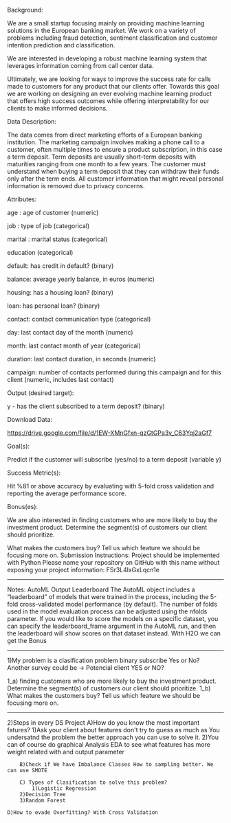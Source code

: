 Background:

We are a small startup focusing mainly on providing machine learning solutions in the European banking market. We work on a variety of problems including fraud detection, sentiment classification and customer intention prediction and classification.

We are interested in developing a robust machine learning system that leverages information coming from call center data.

Ultimately, we are looking for ways to improve the success rate for calls made to customers for any product that our clients offer. Towards this goal we are working on designing an ever evolving machine learning product that offers high success outcomes while offering interpretability for our clients to make informed decisions.

Data Description:

The data comes from direct marketing efforts of a European banking institution. The marketing campaign involves making a phone call to a customer, often multiple times to ensure a product subscription, in this case a term deposit. Term deposits are usually short-term deposits with maturities ranging from one month to a few years. The customer must understand when buying a term deposit that they can withdraw their funds only after the term ends. All customer information that might reveal personal information is removed due to privacy concerns.

Attributes:

age : age of customer (numeric)

job : type of job (categorical)

marital : marital status (categorical)

education (categorical)

default: has credit in default? (binary)

balance: average yearly balance, in euros (numeric)

housing: has a housing loan? (binary)

loan: has personal loan? (binary)

contact: contact communication type (categorical)

day: last contact day of the month (numeric)

month: last contact month of year (categorical)

duration: last contact duration, in seconds (numeric)

campaign: number of contacts performed during this campaign and for this client (numeric, includes last contact)

Output (desired target):

y - has the client subscribed to a term deposit? (binary)

Download Data:

https://drive.google.com/file/d/1EW-XMnGfxn-qzGtGPa3v_C63Yqj2aGf7

Goal(s):

Predict if the customer will subscribe (yes/no) to a term deposit (variable y)

Success Metric(s):

Hit %81 or above accuracy by evaluating with 5-fold cross validation and reporting the average performance score.

Bonus(es):

We are also interested in finding customers who are more likely to buy the investment product. Determine the segment(s) of customers our client should prioritize.

What makes the customers buy? Tell us which feature we should be focusing more on.
Submission Instructions:
Project should be implemented with Python
Please name your repository on GitHub with this name without exposing your project information: FSr3L4lxGxLqcn1e

****
Notes:
AutoML Output
Leaderboard
The AutoML object includes a “leaderboard” of models that were trained in the process, including the 5-fold cross-validated model performance (by default). The number of folds used in the model evaluation process can be adjusted using the nfolds parameter. If you would like to score the models on a specific dataset, you can specify the leaderboard_frame argument in the AutoML run, and then the leaderboard will show scores on that dataset instead.
With H2O we can get the Bonus

**********************************************************************************************************


 1)My problem is a clasification problem binary subscribe Yes or No? 
    Another survey could be -> Potencial client YES or NO?

 1_a) finding customers who are more likely to buy the investment product. Determine the segment(s) of customers our client should prioritize.
 1_b) What makes the customers buy? Tell us which feature we should be focusing more on.

********
 2)Steps in every DS Project
    	A)How do you know the most important fatures?
    		1)Ask your client about features don't try to guess as much as You undersatnd the problem the better approach you can use 
		to solve it. 
		2)You can of course do graphical Analysis EDA to see what features has more weight related with and output parameter
		

    	B)Check if We have Imbalance Classes How to sampling better. We can use SMOTE 
      
    	C) Types of Clasification to solve this problem?
           	1)Logistic Regression
		2)Decision Tree
		3)Random Forest
	   
	D)How to evade Overfitting? With Cross Validation

